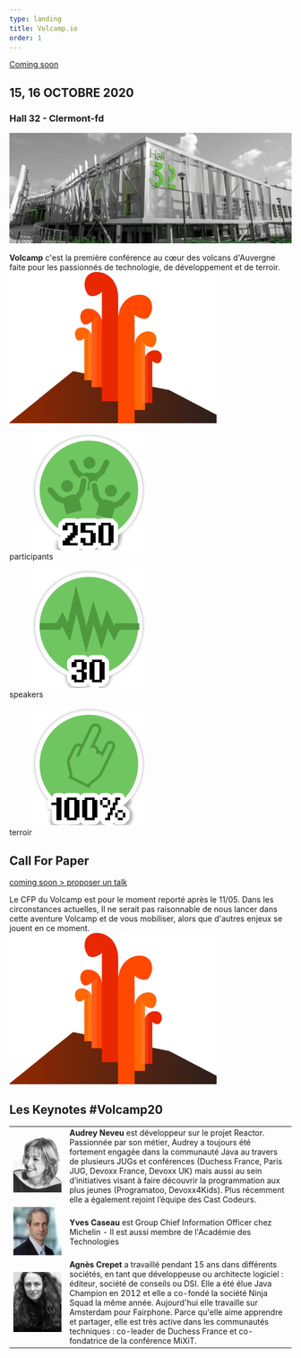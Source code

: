 ```yaml
---
type: landing
title: Volcamp.io
order: 1
---
```


<section class="banner">
    <div id="banner">
        <div id="bannerbtn">
            <a href="#" class="btn">Coming soon</a>
        </div>
        <div class="info">
            <span id="days"></span>
            <h2>15, 16 OCTOBRE 2020</h2>
            <h3>Hall 32 - Clermont-fd</h3>
        </div>
    </div>
</section>

<section id="content">
    <img src="images/hall32.jpg" alt="hall 32" class="banner" />
    <div>
        <p>
            <strong>Volcamp</strong> c'est la première conférence au cœur des volcans d'Auvergne faite pour les passionnés de technologie, de développement et de terroir.
            <img src="images/volcan.png" alt="volcan"/>
        </p>
    </div>

</section>

<section id="badges">
    <div>
        <dl>
            <dd><img src="images/participants.png" alt="250 participants" /></dd>
            <dt>participants</dt>
        </dl>
        <dl>
            <dd><img src="images/speakers.png" alt="30 speakers" /></dd>
            <dt>speakers</dt>
        </dl>
        <dl>
            <dd><img src="images/terroir.png" alt="100% terroir" /></dd>
            <dt>terroir</dt>
        </dl>
    </div>
</section>

<!-- CFP -->
<section id="content">
    <div><h2>Call For Paper</h2></div>
</section>
<section id="green-ban">
    <a href="#" class="btn">coming soon > proposer un talk</a>
</section>
<section id="content">
    <div>
        <p>
        Le CFP du Volcamp est pour le moment reporté après le 11/05. Dans les circonstances actuelles, Il ne serait pas raisonnable de nous lancer dans cette aventure Volcamp et de vous mobiliser, alors que d'autres enjeux se jouent en ce moment.
            <img src="images/volcan.png" alt="volcan"/>
        </p>
    </div>

</section>

<!-- Keynotes -->
<section id="contentkeynote">
    <div><h2>Les Keynotes #Volcamp20</h2></div>
</section>
<section id="speakers">
    <div class="withlocked">
        <table>
            <tr>
                <td>
                    <img src="images/speakers/Audrey_light.jpg" alt="Audrey Neveu" />
                </td>
                <td><strong> Audrey Neveu</strong> est développeur sur le projet Reactor. Passionnée par son métier, Audrey a toujours été fortement engagée dans la communauté Java au travers de plusieurs JUGs et conférences (Duchess France, Paris JUG, Devoxx France, Devoxx UK) mais aussi au sein d’initiatives visant à faire découvrir la programmation aux plus jeunes (Programatoo, Devoxx4Kids). Plus récemment elle a également rejoint l’équipe des Cast Codeurs.
                </td>
            </tr>
            <tr>
                <td>
                    <img src="images/speakers/yves_caseau.jpg" alt="Yves Caseau" />
                </td>
                <td><strong>Yves Caseau</strong> est Group Chief Information Officer chez Michelin - Il est aussi membre de l'Académie des Technologies </td>
            </tr>
            <tr>
                <td>
                    <img src="images/speakers/agnes.jpg" alt="Agnes Crepet" />
                </td>
                <td><strong>Agnès Crepet</strong> a travaillé pendant 15 ans dans différents sociétés, en tant que développeuse ou architecte logiciel : éditeur, société de conseils ou DSI. Elle a été élue Java Champion en 2012 et elle a co-fondé la société Ninja Squad la même année. Aujourd'hui elle travaille sur Amsterdam pour Fairphone. Parce qu'elle aime apprendre et partager, elle est très active dans les communautés techniques : co-leader de Duchess France et co-fondatrice de la conférence MiXiT.</td>
            </tr>
        </table>
    </div>
</section>
